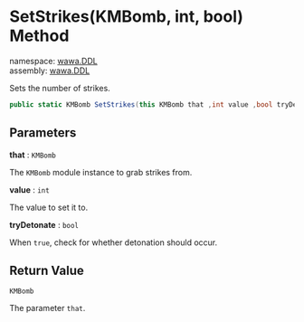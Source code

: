 # SetStrikes\(KMBomb, int, bool\) Method

namespace: [wawa\.DDL](../../wawa.DDL.md)<br />
assembly: [wawa\.DDL](../../../wawa.DDL.md)

Sets the number of strikes\.

```csharp
public static KMBomb SetStrikes(this KMBomb that ,int value ,bool tryDetonate = False);
```

## Parameters

__that__ : `KMBomb`

The `KMBomb` module instance to grab strikes from\.

__value__ : `int`

The value to set it to\.

__tryDetonate__ : `bool`

When `true`, check for whether detonation should occur\.

## Return Value

`KMBomb`

The parameter `that`\.

